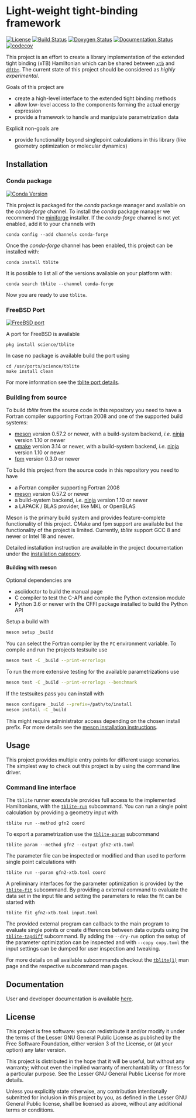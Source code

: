 # Light-weight tight-binding framework

[![License](https://img.shields.io/github/license/tblite/tblite)](https://github.com/tblite/tblite/blob/HEAD/COPYING.LESSER)
[![Build Status](https://github.com/tblite/tblite/workflows/CI/badge.svg)](https://github.com/tblite/tblite/actions)
[![Doxygen Status](https://github.com/tblite/tblite/workflows/docs/badge.svg)](https://tblite.github.io/tblite)
[![Documentation Status](https://readthedocs.org/projects/tblite/badge/?version=latest)](https://tblite.readthedocs.io/en/latest/?badge=latest)
[![codecov](https://codecov.io/gh/tblite/tblite/branch/main/graph/badge.svg?token=JXIE6myqNH)](https://codecov.io/gh/tblite/tblite)

This project is an effort to create a library implementation of the
extended tight binding (xTB) Hamiltonian which can be shared between
[``xtb``](https://github.com/grimme-lab/xtb) and
[``dftb+``](https://github.com/dftbplus/dftbplus).
The current state of this project should be considered as *highly experimental*.

Goals of this project are

- create a high-level interface to the extended tight binding methods
- allow low-level access to the components forming the actual energy expression
- provide a framework to handle and manipulate parametrization data

Explicit non-goals are

- provide functionality beyond singlepoint calculations in this library
  (like geometry optimization or molecular dynamics)


## Installation

### Conda package

[![Conda Version](https://img.shields.io/conda/vn/conda-forge/tblite.svg)](https://anaconda.org/conda-forge/tblite)

This project is packaged for the *conda* package manager and available on the *conda-forge* channel.
To install the *conda* package manager we recommend the [miniforge](https://github.com/conda-forge/miniforge/releases) installer.
If the *conda-forge* channel is not yet enabled, add it to your channels with

```
conda config --add channels conda-forge
```

Once the *conda-forge* channel has been enabled, this project can be installed with:

```
conda install tblite
```

It is possible to list all of the versions available on your platform with:

```
conda search tblite --channel conda-forge
```

Now you are ready to use ``tblite``.


### FreeBSD Port

[![FreeBSD port](https://repology.org/badge/version-for-repo/freebsd/tblite.svg)](https://www.freshports.org/science/tblite/)

A port for FreeBSD is available

```
pkg install science/tblite
```

In case no package is available build the port using

```
cd /usr/ports/science/tblite
make install clean
```

For more information see the [tblite port details](https://www.freshports.org/science/tblite/).


### Building from source

To build *tblite* from the source code in this repository you need to have
a Fortran compiler supporting Fortran 2008 and one of the supported build systems:

- [meson](https://mesonbuild.com) version 0.57.2 or newer, with
  a build-system backend, *i.e.* [ninja](https://ninja-build.org) version 1.10 or newer
- [cmake](https://cmake.org) version 3.14 or newer, with
  a build-system backend, *i.e.* [ninja](https://ninja-build.org) version 1.10 or newer
- [fpm](https://github.com/fortran-lang/fpm) version 0.3.0 or newer

To build this project from the source code in this repository you need to have
- a Fortran compiler supporting Fortran 2008
- [meson](https://mesonbuild.com) version 0.57.2 or newer
- a build-system backend, *i.e.* [ninja](https://ninja-build.org) version 1.10 or newer
- a LAPACK / BLAS provider, like MKL or OpenBLAS

Meson is the primary build system and provides feature-complete functionality of this project.
CMake and fpm support are available but the functionality of the project is limited.
Currently, *tblite* support GCC 8 and newer or Intel 18 and newer.

Detailed installation instruction are available in the project documentation under the [installation category](https://tblite.readthedocs.io/en/latest/installation.html).


#### Building with meson

Optional dependencies are
- asciidoctor to build the manual page
- C compiler to test the C-API and compile the Python extension module
- Python 3.6 or newer with the CFFI package installed to build the Python API

Setup a build with

```sh
meson setup _build
```

You can select the Fortran compiler by the `FC` environment variable.
To compile and run the projects testsuite use

```sh
meson test -C _build --print-errorlogs
```

To run the more extensive testing for the available parametrizations use

```sh
meson test -C _build --print-errorlogs --benchmark
```

If the testsuites pass you can install with

```sh
meson configure _build --prefix=/path/to/install
meson install -C _build
```

This might require administrator access depending on the chosen install prefix.
For more details see the [meson installation instructions](https://tblite.readthedocs.io/en/latest/installation.html#meson-based-build).


## Usage

This project provides multiple entry points for different usage scenarios.
The simplest way to check out this project is by using the command line driver.


### Command line interface

The ``tblite`` runner executable provides full access to the implemented Hamiltonians, with the [``tblite-run``](man/tblite-run.1.adoc) subcommand.
You can run a single point calculation by providing a geometry input with

```
tblite run --method gfn2 coord
```

To export a parametrization use the [``tblite-param``](man/tblite-param.1.adoc) subcommand

```
tblite param --method gfn2 --output gfn2-xtb.toml
```

The parameter file can be inspected or modified and than used to perform single point calculations with

```
tblite run --param gfn2-xtb.toml coord
```

A preliminary interfaces for the parameter optimization is provided by the [``tblite-fit``](man/tblite-fit.1.adoc) subcommand.
By providing a external command to evaluate the data set in the input file and setting the parameters to relax the fit can be started with

```
tblite fit gfn2-xtb.toml input.toml
```

The provided external program can callback to the main program to evaluate single points or create differences between data outputs using the [``tblite-tagdiff``](man/tblite-tagdiff.1.adoc) subcommand.
By adding the ``--dry-run`` option the setup of the parameter optimization can be inspected and with ``--copy copy.toml`` the input settings can be dumped for user inspection and tweaking.

For more details on all available subcommands checkout the [``tblite(1)``](man/tblite.1.adoc) man page and the respective subcommand man pages.


## Documentation

User and developer documentation is available [here](https://tblite.readthedocs.io).


## License

This project is free software: you can redistribute it and/or modify it under
the terms of the Lesser GNU General Public License as published by
the Free Software Foundation, either version 3 of the License, or
(at your option) any later version.

This project is distributed in the hope that it will be useful,
but without any warranty; without even the implied warranty of
merchantability or fitness for a particular purpose.  See the
Lesser GNU General Public License for more details.

Unless you explicitly state otherwise, any contribution intentionally
submitted for inclusion in this project by you, as defined in the
Lesser GNU General Public license, shall be licensed as above, without any
additional terms or conditions.
